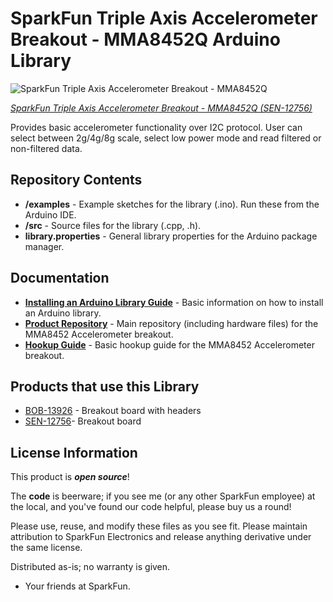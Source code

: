 SparkFun Triple Axis Accelerometer Breakout - MMA8452Q Arduino Library
========================================

![SparkFun Triple Axis Accelerometer Breakout - MMA8452Q](https://cdn.sparkfun.com//assets/parts/9/5/1/5/12756-00.jpg)

[*SparkFun Triple Axis Accelerometer Breakout - MMA8452Q (SEN-12756)*](https://www.sparkfun.com/products/12756)

Provides basic accelerometer functionality over I2C protocol. User can select between 2g/4g/8g scale, select low power mode and read filtered or non-filtered data. 

Repository Contents
-------------------

* **/examples** - Example sketches for the library (.ino). Run these from the Arduino IDE. 
* **/src** - Source files for the library (.cpp, .h).
* **library.properties** - General library properties for the Arduino package manager. 

Documentation
--------------

* **[Installing an Arduino Library Guide](https://learn.sparkfun.com/tutorials/installing-an-arduino-library)** - Basic information on how to install an Arduino library.
* **[Product Repository](https://github.com/sparkfun/MMA8452_Accelerometer)** - Main repository (including hardware files) for the MMA8452 Accelerometer breakout.
* **[Hookup Guide](https://learn.sparkfun.com/tutorials/mma8452q-accelerometer-breakout-hookup-guide)** - Basic hookup guide for the MMA8452 Accelerometer breakout.

Products that use this Library 
---------------------------------
* [BOB-13926](https://www.sparkfun.com/products/13926) - Breakout board with headers
* [SEN-12756](https://www.sparkfun.com/products/12756)- Breakout board

License Information
-------------------

This product is _**open source**_! 

The **code** is beerware; if you see me (or any other SparkFun employee) at the local, and you've found our code helpful, please buy us a round!

Please use, reuse, and modify these files as you see fit. Please maintain attribution to SparkFun Electronics and release anything derivative under the same license.

Distributed as-is; no warranty is given.

- Your friends at SparkFun.

